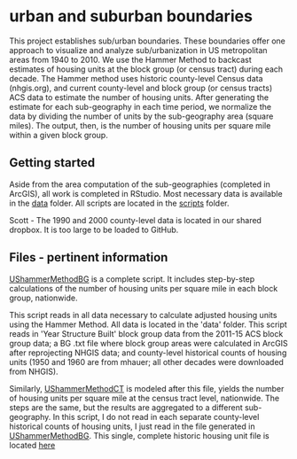 # urban and suburban boundaries

This project establishes sub/urban boundaries. These boundaries offer one approach to visualize and analyze sub/urbanization in US metropolitan areas from 1940 to 2010. We use the Hammer Method to backcast estimates of housing units at the block group (or census tract) during each decade. The Hammer method uses historic county-level Census data (nhgis.org), and current county-level and block group (or census tracts) ACS data to estimate the number of housing units. After generating the estimate for each sub-geography in each time period, we normalize the data by dividing the number of units by the sub-geography area (square miles). The output, then, is the number of housing units per square mile within a given block group.

## Getting started
Aside from the area computation of the sub-geographies (completed in ArcGIS), all work is completed in RStudio. Most necessary data is available in the [data](data) folder. All scripts are located in the [scripts](scripts) folder.

Scott - The 1990 and 2000 county-level data is located in our shared dropbox. It is too large to be loaded to GitHub.

## Files - pertinent information

[UShammerMethodBG](scripts/UShammerMethodBG.R) is a complete script. It includes step-by-step calculations of the number of housing units per square mile in each block group, nationwide. 

This script reads in all data necessary to calculate adjusted housing units using the Hammer Method. All data is located in the 'data' folder. This script reads in 'Year Structure Built' block group data from the 2011-15 ACS block group data; a BG .txt file where block group areas were calculated in ArcGIS after reprojecting NHGIS data; and county-level historical counts of housing units (1950 and 1960 are from mhauer; all other decades were downloaded from NHGIS). 

Similarly, [UShammerMethodCT](scripts/UShammerCT.R) is modeled after this file, yields the number of housing units per square mile at the census tract level, nationwide. The steps are the same, but the results are aggregated to a different sub-geography. In this script, I do not read in each separate county-level historical counts of housing units, I just read in the file generated in [UShammerMethodBG](scripts/UShammerMethodBG.R). This single, complete historic housing unit file is located [here](csv/h_units_national.csv)
